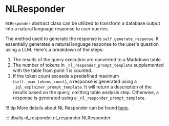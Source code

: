 # NLResponder

`NLResponder` abstract class can be utilized to transform a database output into a natural language response to user queries.

The method used to generate the response is `self.generate_response`. It essentially generates a natural language response to the user's question using a LLM. Here's a breakdown of the steps:

1. The results of the query execution are converted to a Markdown table.
2. The number of tokens in `_nl_responder_prompt_template` supplemented with the table from point 1 is counted.
3. If the token count exceeds a predefined maximum (`self._max_tokens_count`), a response is generated using a `_iql_explainer_prompt_template`.
It will return a description of the results based on the query, omitting table analysis step.
Otherwise, a response is generated using a `_nl_responder_prompt_template`.

!!! tip
    More details about NL Responder can be found [here](../concepts/nl_responder.md).

::: dbally.nl_responder.nl_responder.NLResponder
